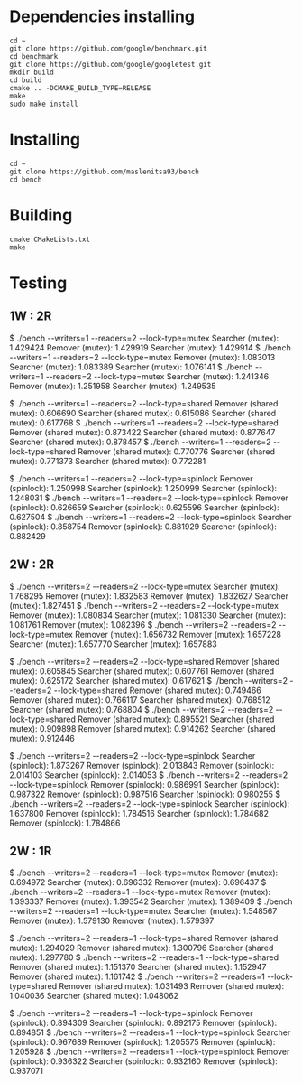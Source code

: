 # Dependencies installing

```
cd ~
git clone https://github.com/google/benchmark.git
cd benchmark
git clone https://github.com/google/googletest.git
mkdir build
cd build
cmake .. -DCMAKE_BUILD_TYPE=RELEASE
make
sudo make install
```

# Installing

```
cd ~
git clone https://github.com/maslenitsa93/bench
cd bench
```

# Building

```
cmake CMakeLists.txt
make
```

# Testing

## 1W : 2R

$ ./bench --writers=1 --readers=2 --lock-type=mutex
Searcher (mutex): 1.429424
Remover (mutex): 1.429919
Searcher (mutex): 1.429914
$ ./bench --writers=1 --readers=2 --lock-type=mutex
Remover (mutex): 1.083013
Searcher (mutex): 1.083389
Searcher (mutex): 1.076141
$ ./bench --writers=1 --readers=2 --lock-type=mutex
Searcher (mutex): 1.241346
Remover (mutex): 1.251958
Searcher (mutex): 1.249535

$ ./bench --writers=1 --readers=2 --lock-type=shared
Remover (shared mutex): 0.606690
Searcher (shared mutex): 0.615086
Searcher (shared mutex): 0.617768
$ ./bench --writers=1 --readers=2 --lock-type=shared
Remover (shared mutex): 0.873422
Searcher (shared mutex): 0.877647
Searcher (shared mutex): 0.878457
$ ./bench --writers=1 --readers=2 --lock-type=shared
Remover (shared mutex): 0.770776
Searcher (shared mutex): 0.771373
Searcher (shared mutex): 0.772281

$ ./bench --writers=1 --readers=2 --lock-type=spinlock
Remover (spinlock): 1.250998
Searcher (spinlock): 1.250999
Searcher (spinlock): 1.248031
$ ./bench --writers=1 --readers=2 --lock-type=spinlock
Remover (spinlock): 0.626659
Searcher (spinlock): 0.625596
Searcher (spinlock): 0.627504
$ ./bench --writers=1 --readers=2 --lock-type=spinlock
Searcher (spinlock): 0.858754
Remover (spinlock): 0.881929
Searcher (spinlock): 0.882429

## 2W : 2R

$ ./bench --writers=2 --readers=2 --lock-type=mutex
Searcher (mutex): 1.768295
Remover (mutex): 1.832583
Remover (mutex): 1.832627
Searcher (mutex): 1.827451
$ ./bench --writers=2 --readers=2 --lock-type=mutex
Remover (mutex): 1.080834
Searcher (mutex): 1.081330
Searcher (mutex): 1.081761
Remover (mutex): 1.082396
$ ./bench --writers=2 --readers=2 --lock-type=mutex
Remover (mutex): 1.656732
Remover (mutex): 1.657228
Searcher (mutex): 1.657770
Searcher (mutex): 1.657883

$ ./bench --writers=2 --readers=2 --lock-type=shared
Remover (shared mutex): 0.605845
Searcher (shared mutex): 0.607761
Remover (shared mutex): 0.625172
Searcher (shared mutex): 0.617621
$ ./bench --writers=2 --readers=2 --lock-type=shared
Remover (shared mutex): 0.749466
Remover (shared mutex): 0.766117
Searcher (shared mutex): 0.768512
Searcher (shared mutex): 0.768804
$ ./bench --writers=2 --readers=2 --lock-type=shared
Remover (shared mutex): 0.895521
Searcher (shared mutex): 0.909898
Remover (shared mutex): 0.914262
Searcher (shared mutex): 0.912446

$ ./bench --writers=2 --readers=2 --lock-type=spinlock
Searcher (spinlock): 1.873267
Remover (spinlock): 2.013843
Remover (spinlock): 2.014103
Searcher (spinlock): 2.014053
$ ./bench --writers=2 --readers=2 --lock-type=spinlock
Remover (spinlock): 0.986991
Searcher (spinlock): 0.987322
Remover (spinlock): 0.987516
Searcher (spinlock): 0.980255
$ ./bench --writers=2 --readers=2 --lock-type=spinlock
Searcher (spinlock): 1.637800
Remover (spinlock): 1.784516
Searcher (spinlock): 1.784682
Remover (spinlock): 1.784866

## 2W : 1R

$ ./bench --writers=2 --readers=1 --lock-type=mutex
Remover (mutex): 0.694972
Searcher (mutex): 0.696332
Remover (mutex): 0.696437
$ ./bench --writers=2 --readers=1 --lock-type=mutex
Remover (mutex): 1.393337
Remover (mutex): 1.393542
Searcher (mutex): 1.389409
$ ./bench --writers=2 --readers=1 --lock-type=mutex
Searcher (mutex): 1.548567
Remover (mutex): 1.579130
Remover (mutex): 1.579397

$ ./bench --writers=2 --readers=1 --lock-type=shared
Remover (shared mutex): 1.294029
Remover (shared mutex): 1.300796
Searcher (shared mutex): 1.297780
$ ./bench --writers=2 --readers=1 --lock-type=shared
Remover (shared mutex): 1.151370
Searcher (shared mutex): 1.152947
Remover (shared mutex): 1.161742
$ ./bench --writers=2 --readers=1 --lock-type=shared
Remover (shared mutex): 1.031493
Remover (shared mutex): 1.040036
Searcher (shared mutex): 1.048062

$ ./bench --writers=2 --readers=1 --lock-type=spinlock
Remover (spinlock): 0.894309
Searcher (spinlock): 0.892175
Remover (spinlock): 0.894851
$ ./bench --writers=2 --readers=1 --lock-type=spinlock
Searcher (spinlock): 0.967689
Remover (spinlock): 1.205575
Remover (spinlock): 1.205928
$ ./bench --writers=2 --readers=1 --lock-type=spinlock
Remover (spinlock): 0.936322
Searcher (spinlock): 0.932160
Remover (spinlock): 0.937071
```
